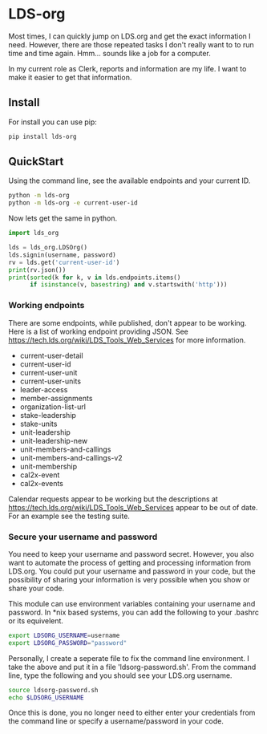 # LDS-org

Most times, I can quickly jump on LDS.org and get the exact information
I need.  However, there are those repeated tasks I don't really want to
to run time and time again.  Hmm... sounds like a job for a computer.

In my current role as Clerk, reports and information are my life.  I
want to make it easier to get that information.

## Install

For install you can use pip:

```sh
pip install lds-org
```

## QuickStart

Using the command line, see the available endpoints and your current ID.

```sh
python -m lds-org
python -m lds-org -e current-user-id
```

Now lets get the same in python.

```python
import lds_org

lds = lds_org.LDSOrg()
lds.signin(username, password)
rv = lds.get('current-user-id')
print(rv.json())
print(sorted(k for k, v in lds.endpoints.items()
      if isinstance(v, basestring) and v.startswith('http')))
```

### Working endpoints

There are some endpoints, while published, don't appear to be working. Here is a list of working endpoint providing JSON.  See <https://tech.lds.org/wiki/LDS_Tools_Web_Services> for more information.

* current-user-detail
* current-user-id
* current-user-unit
* current-user-units
* leader-access
* member-assignments
* organization-list-url
* stake-leadership
* stake-units
* unit-leadership
* unit-leadership-new
* unit-members-and-callings
* unit-members-and-callings-v2
* unit-membership
* cal2x-event
* cal2x-events

Calendar requests appear to be working but the descriptions at  <https://tech.lds.org/wiki/LDS_Tools_Web_Services> appear to be out of date.  For an example see the testing suite.


### Secure your username and password

You need to keep your username and password secret.  However, you also
want to automate the process of getting and processing information
from LDS.org.  You could put your username and password in your code,
but the possibility of sharing your information is very possible when
you show or share your code.

This module can use environment variables containing your username and
password.  In \*nix based systems, you can add the following to your
.bashrc or its equivelent.

```sh
export LDSORG_USERNAME=username
export LDSORG_PASSWORD="password"
```

Personally, I create a seperate file to fix the command line environment.
I take the above and put it in a file 'ldsorg-password.sh'.  From the
command line, type the following and you should see your LDS.org username.

```sh
source ldsorg-password.sh
echo $LDSORG_USERNAME
```

Once this is done, you no longer need to either enter your credentials from
the command line or specify a username/password in your code.
